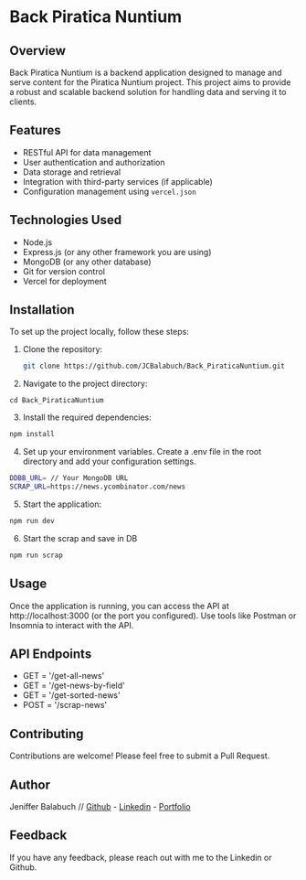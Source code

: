 # Back Piratica Nuntium

## Overview

Back Piratica Nuntium is a backend application designed to manage and serve content for the Piratica Nuntium project. This project aims to provide a robust and scalable backend solution for handling data and serving it to clients.

## Features

- RESTful API for data management
- User authentication and authorization
- Data storage and retrieval
- Integration with third-party services (if applicable)
- Configuration management using `vercel.json`

## Technologies Used

- Node.js
- Express.js (or any other framework you are using)
- MongoDB (or any other database)
- Git for version control
- Vercel for deployment

## Installation

To set up the project locally, follow these steps:

1. Clone the repository:

   ```bash
   git clone https://github.com/JCBalabuch/Back_PiraticaNuntium.git
   ```

2. Navigate to the project directory:

```
cd Back_PiraticaNuntium
```

3. Install the required dependencies:

```bash
npm install
```

4. Set up your environment variables. Create a .env file in the root directory and add your configuration settings.

```bash
DDBB_URL= // Your MongoDB URL
SCRAP_URL=https://news.ycombinator.com/news
```

5. Start the application:

```bash
npm run dev
```

6. Start the scrap and save in DB

```bash
npm run scrap
```

## Usage

Once the application is running, you can access the API at http://localhost:3000 (or the port you configured). Use tools like Postman or Insomnia to interact with the API.

## API Endpoints

- GET = '/get-all-news'
- GET = '/get-news-by-field'
- GET = '/get-sorted-news'
- POST = '/scrap-news'

## Contributing

Contributions are welcome! Please feel free to submit a Pull Request.

## Author

Jeniffer Balabuch // [Github](https://www.github.com/JCBalabuch) - [Linkedin](https://www.linkedin.com/in/jenifferbalabuch/) - [Portfolio](https://portfoliojcbs.netlify.app/)

## Feedback

If you have any feedback, please reach out with me to the Linkedin or Github.
